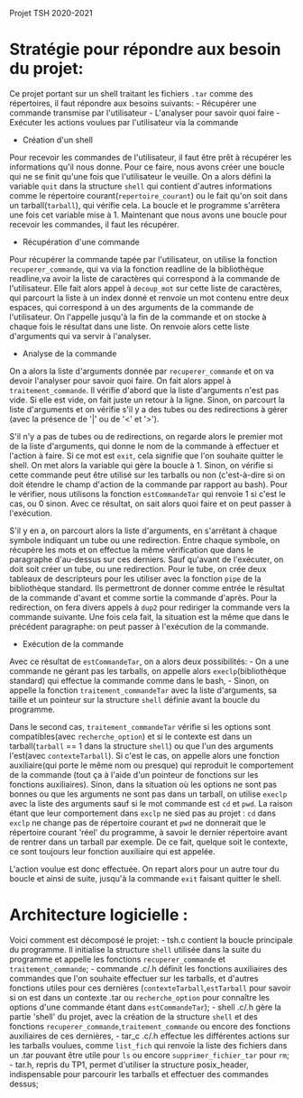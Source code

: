 Projet TSH 2020-2021
# Stratégie pour répondre aux besoin du projet:
Ce projet portant sur un shell traitant les fichiers `.tar` comme des répertoires, il faut répondre aux besoins suivants:
	- Récupérer une commande transmise par l'utilisateur
	- L'analyser pour savoir quoi faire
	- Exécuter les actions voulues par l'utilisateur via la commande


* Création d'un shell

Pour recevoir les commandes de l'utilisateur, il faut être prêt à récupérer les informations qu'il nous donne. Pour ce faire, nous avons créer une boucle qui ne se finit qu'une fois que l'utilisateur le veuille. On a alors défini la variable `quit` dans la structure `shell` qui contient d'autres informations comme le répertoire courant(`repertoire_courant`) ou le fait qu'on soit dans un tarball(`tarball`), qui vérifie cela. La boucle et le programme s'arrêtera une fois cet variable mise à 1. Maintenant que nous avons une boucle pour recevoir les commandes, il faut les récupérer.


* Récupération d'une commande

Pour récupérer la commande tapée par l'utilisateur, on utilise la fonction `recuperer_commande`, qui va via la fonction readline de la bibliothèque readline,va avoir la liste de caractères qui correspond à la commande de l'utilisateur. Elle fait alors appel à `decoup_mot` sur cette liste de caractères, qui parcourt la liste à un index donné et renvoie un mot contenu entre deux espaces, qui correspond à un des arguments de la commande de l'utilisateur. On l'appelle jusqu'à la fin de la commande et on stocke à chaque fois le résultat dans une liste. On renvoie alors cette liste d'arguments qui va servir à l'analyser.


* Analyse de la commande

On a alors la liste d'arguments donnée par `recuperer_commande` et on va devoir l'analyser pour savoir quoi faire. On fait alors appel à `traitement_commande`. Il vérifie d'abord que la liste d'arguments n'est pas vide. Si elle est vide, on fait juste un retour à la ligne. Sinon, on parcourt la liste d'arguments et on vérifie s'il y a des tubes ou des redirections à gérer (avec la présence de '|' ou de '<' et '>').

S'il n'y a pas de tubes ou de redirections, on regarde alors le premier mot de la liste d'arguments, qui donne le nom de la commande à effectuer et l'action à faire. Si ce mot est `exit`, cela signifie que l'on souhaite quitter le shell. On met alors la variable qui gère la boucle à 1. Sinon, on vérifie si cette commande peut être utilisé sur les tarballs ou non (c'est-à-dire si on doit étendre le champ d'action de la commande par rapport au bash). Pour le vérifier, nous utilisons la fonction `estCommandeTar` qui renvoie 1 si c'est le cas, ou 0 sinon. Avec ce résultat, on sait alors quoi faire et on peut passer à l'exécution.

S'il y en a, on parcourt alors la liste d'arguments, en s'arrêtant à chaque symbole indiquant un tube ou une redirection. Entre chaque symbole, on récupère les mots et on effectue la même vérification que dans le paragraphe d'au-dessus sur ces derniers. Sauf qu'avant de l'exécuter, on doit soit créer un tube, ou une redirection. Pour le tube, on crée deux tableaux de descripteurs pour les utiliser avec la fonction `pipe` de la bibliothèque standard. Ils permettront de donner comme entrée le résultat de la commande d'avant et comme sortie la commande d'après. Pour la redirection, on fera divers appels à `dup2` pour rediriger la commande vers la commande suivante. Une fois cela fait, la situation est la même que dans le précédent paragraphe: on peut passer à l'exécution de la commande.


* Exécution de la commande

Avec ce résultat de `estCommandeTar`, on a alors deux possibilités:
	- On a une commande ne gérant pas les tarballs, on appelle alors `execlp`(bibliothèque standard) qui effectue la commande comme dans le bash,
	- Sinon, on appelle la fonction `traitement_commandeTar` avec la liste d'arguments, sa taille et un pointeur sur la structure `shell` définie avant la boucle du programme.

Dans le second cas, `traitement_commandeTar` vérifie si les options sont compatibles(avec `recherche_option`) et si le contexte est dans un tarball(`tarball` == 1 dans la structure `shell`) ou que l'un des arguments l'est(avec `contexteTarball`). Si c'est le cas, on appelle alors une fonction auxiliaire(qui porte le même nom ou presque) qui reproduit le comportement de la commande (tout ça à l'aide d'un pointeur de fonctions sur les fonctions auxiliaires). Sinon, dans la situation où les options ne sont pas bonnes ou que les arguments ne sont pas dans un tarball, on utilise `execlp` avec la liste des arguments sauf si le mot commande est `cd` et `pwd`. La raison étant que leur comportement dans `exclp` ne sied pas au projet : `cd` dans `exclp` ne change pas de répertoire courant et `pwd` ne donnerait que le répertoire courant 'réel' du programme, à savoir le dernier répertoire avant de rentrer dans un tarball par exemple. De ce fait, quelque soit le contexte, ce sont toujours leur fonction auxiliaire qui est appelée.



L'action voulue est donc effectuée. On repart alors pour un autre tour du boucle et ainsi de suite, jusqu'à la commande `exit` faisant quitter le shell.


# Architecture logicielle :

Voici comment est décomposé le projet:
	- tsh.c contient la boucle principale du programme. Il initialise la structure `shell` utilisée dans la suite du programme et appelle les fonctions `recuperer_commande` et `traitement_commande`;
	- commande .c/.h définit les fonctions auxiliaires des commandes que l'on souhaite effectuer sur les tarballs, et d'autres fonctions utiles pour ces dernières (`contexteTarball`,`estTarball` pour savoir si on est dans un contexte .tar ou `recherche_option` pour connaître les options d'une commande étant dans `estCommandeTar`);
	- shell .c/.h gère la partie 'shell' du projet, avec la création de la structure `shell` et des fonctions `recuperer_commande`,`traitement_commande` ou encore des fonctions auxiliaires de ces dernières,
	- tar_c .c/.h effectue les différentes actions sur les tarballs voulues, comme `list_fich` qui renvoie la liste des fichiers dans un .tar pouvant être utile pour `ls` ou encore `supprimer_fichier_tar` pour `rm`;
	- tar.h, repris du TP1, permet d'utiliser la structure posix_header, indispensable pour parcourir les tarballs et effectuer des commandes dessus;
